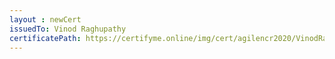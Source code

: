 ```yaml
--- 
layout : newCert 
issuedTo: Vinod Raghupathy 
certificatePath: https://certifyme.online/img/cert/agilencr2020/VinodRaghupathy_927e3.png
--- 
```

